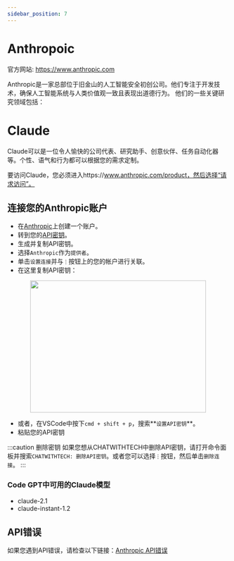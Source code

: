 ```yaml
---
sidebar_position: 7
---
```


# Anthropoic
官方网站: https://www.anthropic.com

Anthropic是一家总部位于旧金山的人工智能安全初创公司。他们专注于开发技术，确保人工智能系统与人类价值观一致且表现出道德行为。
他们的一些关键研究领域包括：

# Claude
Claude可以是一位令人愉快的公司代表、研究助手、创意伙伴、任务自动化器等。个性、语气和行为都可以根据您的需求定制。

要访问Claude，您必须进入https://www.anthropic.com/product，然后选择“请求访问”。

## 连接您的Anthropic账户
- 在[Anthropic](https://console.anthropic.com/)上创建一个账户。
- 转到您的[API密钥](https://app.nightfall.ai/developer-platform/api-keys)。
- 生成并复制API密钥。
- 选择`Anthropic`作为`提供者`。
- 单击`设置连接`并与`⋮`按钮上的您的帐户进行关联。
- 在这里复制API密钥：

<p align="center">
      <img width="400" height="300" src="https://github.com/davila7/code-gpt-docs/assets/37567214/d83dda72-9095-43c7-9be1-77dc29e685e3" />
</p>

- 或者，在VSCode中按下`cmd + shift + p`，搜索**`设置API密钥`**。
- 粘贴您的API密钥

:::caution 删除密钥
如果您想从CHATWITHTECH中删除API密钥，请打开命令面板并搜索`CHATWITHTECH: 删除API密钥`。或者您可以选择`⋮`按钮，然后单击`删除连接`。
:::

### Code GPT中可用的Claude模型
- claude-2.1
- claude-instant-1.2

## API错误
如果您遇到API错误，请检查以下链接：[Anthropic API错误](https://docs.anthropic.com/claude/reference/errors-and-rate-limits)


